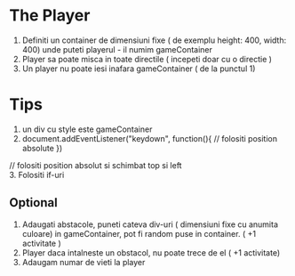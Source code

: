 # The Player

1.  Definiti un container de dimensiuni fixe ( de exemplu height: 400, width: 400) unde puteti playerul - il numim gameContainer
2.  Player sa poate misca in toate directile ( incepeti doar cu o directie )
3.  Un player nu poate iesi inafara gameContainer ( de la punctul 1)

# Tips

1. un div cu style este gameContainer
2. document.addEventListener("keydown", function(){
  // folositi position absolute
})
 <div id="gameContainer"> 
   <div id="player"></div> // folositi position absolut si schimbat top si left

</div>
3. Folositi if-uri

## Optional

1. Adaugati abstacole, puneti cateva div-uri ( dimensiuni fixe cu anumita culoare) in gameContainer, pot fi random puse in container. ( +1 activitate )
2. Player daca intalneste un obstacol, nu poate trece de el ( +1 activitate)
3. Adaugam numar de vieti la player
